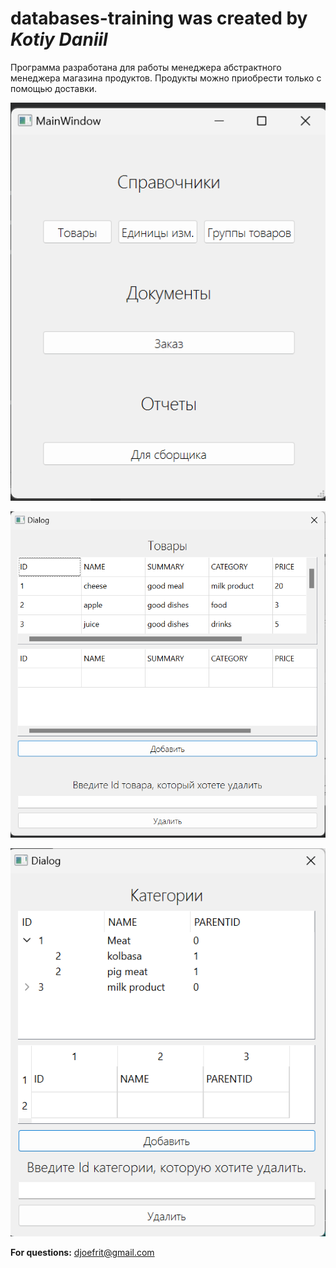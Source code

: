 # databases-training was created by _Kotiy Daniil_

Программа разработана для работы менеджера абстрактного менеджера магазина продуктов. Продукты можно приобрести только с помощью доставки.

![alt text](https://github.com/lonep/databases-training/blob/main/ReadMe%20pics/pic1.png)

![alt text](https://github.com/lonep/databases-training/blob/main/ReadMe%20pics/pic2.png)

![alt text](https://github.com/lonep/databases-training/blob/main/ReadMe%20pics/pic3.png)

**For questions:**
djoefrit@gmail.com
